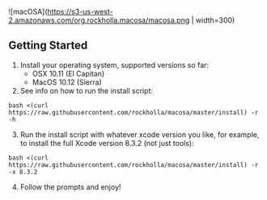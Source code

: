 ![macOSA](https://s3-us-west-2.amazonaws.com/org.rockholla.macosa/macosa.png | width=300)

## Getting Started

1. Install your operating system, supported versions so far:
    * OSX 10.11 (El Capitan)
    * MacOS 10.12 (Sierra)
2. See info on how to run the install script:
```
bash <(curl https://raw.githubusercontent.com/rockholla/macosa/master/install) -r -h
```
3. Run the install script with whatever xcode version you like, for example, to install the full Xcode version 8.3.2 (not just tools):
```
bash <(curl https://raw.githubusercontent.com/rockholla/macosa/master/install) -r -x 8.3.2
```
4. Follow the prompts and enjoy!